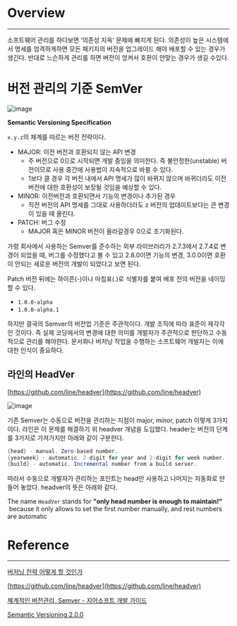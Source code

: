 # Overview

---

소프트웨어 관리를 하다보면 ‘의존성 지옥’ 문제에 빠지게 된다. 의존성이 높은 시스템에서 명세를 엄격하게하면 모든 패키지의 버전을 업그레이드 해야 배포할 수 있는 경우가 생긴다. 반대로 느슨하게 관리를 하면 버전이 엉켜서 호환이 안맞는 경우가 생길 수있다.

# 버전 관리의 기준 SemVer
![image](https://user-images.githubusercontent.com/66561524/198070705-549f96d2-d238-4c5f-94f1-33b9070751c0.png)

**Semantic Versioning Specification**

`x.y.z`의 체계를 따르는 버전 전략이다.

- MAJOR: 이전 버전과 호환되지 않는 API 변경
    - 주 버전으로 0으로 시작되면 개발 중임을 의미한다. 즉 불안정한(unstable) 버전이므로 사용 중간에 사용법이 지속적으로 바뀔 수 있다.
    - 1보다 클 경우 각 버전 내에서 API 명세가 많이 바뀌지 않으며 바뀌더라도 이전 버전에 대한 호환성이 보장될 것임을 예상할 수 있다.
- MINOR: 이전버전과 호환되면서 기능의 변경이나 추가된 경우
    - 직전 버전의 API 명세를 그대로 사용하더라도 z 버전의 업데이트보다는 큰 변경이 있을 때 올린다.
- PATCH: 버그 수정
    - MAJOR 혹은 MINOR 버전이 올라갈경우 0으로 초기화된다.

가령 회사에서 사용하는 Semver를 준수하는 외부 라이브러리가 2.7.3에서 2.7.4로 변경이 되었을 때, 버그를 수정했다고 볼 수 있고 2.8.0이면 기능의 변경, 3.0.0이면 호환이 안되는 새로운 버전의 개발이 되었다고 보면 된다. 

Patch 버전 뒤에는 하이픈(-)이나 마침표(.)로 식별자를 붙여 배포 전의 버전을 네이밍할 수 있다.

- `1.0.0-alpha`
- `1.0.0-alpha.1`

하지만 결국의 Semver의 버전업 기준은 주관적이다. 개발 조직에 따라 표준이 제각각인 것이다. 즉 실제 코딩에서의 변경에 대한 의미를 개발자가 주관적으로 판단하고 수동적으로 관리를 해야한다. 문서화나 버저닝 작업을 수행하는 소프트웨어 개발자는 이에 대한 인식이 중요하다.

## 라인의 HeadVer
[https://github.com/line/headver](https://github.com/line/headver)

![image](https://user-images.githubusercontent.com/66561524/198070813-36585a90-ed3a-4795-aa88-e536f87239b7.png)

기존 Semver는 수동으로 버전을 관리하는 지점이 major, minor, patch 이렇게 3가지이다. 라인은 이 문제를 해결하기 위 headver 개념을 도입했다. header는 버전의 단계를 3가지로 가져가지만 아래와 같이 구분한다.

```java
{head} - manual. Zero-based number.
{yearweek} - automatic. 2-digit for year and 2-digit for week number.
{build} - automatic. Incremental number from a build server.
```

따라서 수동으로 개발자가 관리하는 포인트는 head만 사용하고 나머지는 자동화로 만들어 놓았다. headver의 뜻은 아래와 같다.

The name `HeadVer` stands for **"only head number is enough to maintain!"**
 because it only allows to set the first number manually, and rest numbers are automatic

# Reference

---

[버저닝 전략 어떻게 할 것인가](https://jypthemiracle.medium.com/%EB%B2%84%EC%A0%80%EB%8B%9D-%EC%A0%84%EB%9E%B5-%EC%96%B4%EB%96%BB%EA%B2%8C-%ED%95%A0-%EA%B2%83%EC%9D%B8%EA%B0%80-63a93a9cb960)

[https://github.com/line/headver](https://github.com/line/headver)

[쳬계적인 버전관리, Semver - 지어소프트 개발 가이드](http://developer.gaeasoft.co.kr/development-guide/knowledge/management/systematic-versioning-with-semver/)

[Semantic Versioning 2.0.0](https://semver.org/)
